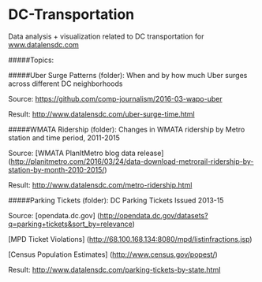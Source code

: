 # DC-Transportation
Data analysis + visualization related to DC transportation for www.datalensdc.com

#####Topics:

#####Uber Surge Patterns (folder): When and by how much Uber surges across different DC neighborhoods

  Source: https://github.com/comp-journalism/2016-03-wapo-uber
  
  Result: http://www.datalensdc.com/uber-surge-time.html
  
  
#####WMATA Ridership (folder): Changes in WMATA ridership by Metro station and time period, 2011-2015

  Source: [WMATA PlanItMetro blog data release] (http://planitmetro.com/2016/03/24/data-download-metrorail-ridership-by-station-by-month-2010-2015/)
  
  Result: http://www.datalensdc.com/metro-ridership.html
  
#####Parking Tickets (folder): DC Parking Tickets Issued 2013-15

  Source:   [opendata.dc.gov] (http://opendata.dc.gov/datasets?q=parking+tickets&sort_by=relevance)

  [MPD Ticket Violations] (http://68.100.168.134:8080/mpd/listinfractions.jsp)

  [Census Population Estimates] (http://www.census.gov/popest/)
  
  Result: http://www.datalensdc.com/parking-tickets-by-state.html
